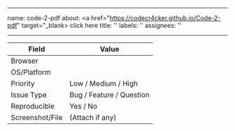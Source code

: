 
---
name: code-2-pdf
about: <a href="https://codecr4cker.github.io/Code-2-pdf" target="_blank> click here</a>
title: ''
labels: ''
assignees: ''

---



| Field            | Value                      |
|------------------|----------------------------|
| Browser          |                            |
| OS/Platform      |                            |
| Priority         | Low / Medium / High        |
| Issue Type       | Bug / Feature / Question   |
| Reproducible     | Yes / No                   |
| Screenshot/File  | (Attach if any)            |





